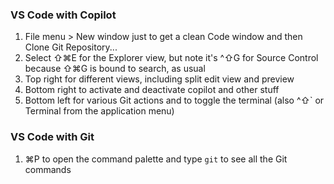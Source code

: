 ### VS Code with Copilot
1. File menu > New window just to get a clean Code window and then Clone Git Repository...
1. Select ⇧⌘E for the Explorer view, but note it's ^⇧G for Source Control because ⇧⌘G is bound to search, as usual
1. Top right for different views, including split edit view and preview 
1. Bottom right to activate and deactivate copilot and other stuff
1. Bottom left for various Git actions and to toggle the terminal (also ^⇧` or Terminal from the application menu) 

### VS Code with Git
1. ⌘P to open the command palette and type `git` to see all the Git commands
